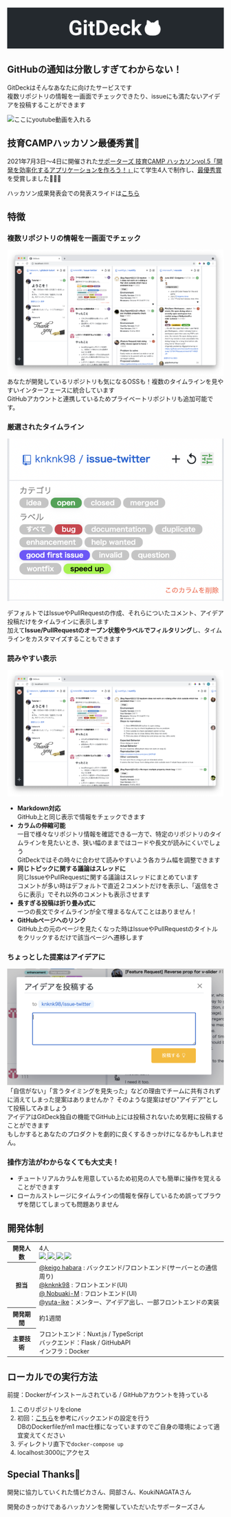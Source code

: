 ![ヘッダー画像](/resourse/readme-header.png)
## GitHubの通知は分散しすぎてわからない！
GitDeckはそんなあなたに向けたサービスです<br>
複数リポジトリの情報を一画面でチェックできたり、issueにも満たないアイデアを投稿することができます

![ここにyoutube動画を入れる](https://img.youtube.com/vi/cxl56rXXEiM/0.jpg)

## 技育CAMPハッカソン最優秀賞👑
2021年7月3日〜4日に開催された[サポーターズ 技育CAMP ハッカソンvol.5「開発を効率化するアプリケーションを作ろう！」](https://talent.supporterz.jp/events/b89ddfc0-d4d0-4a9a-8092-14376eb89e85/)にて学生4人で制作し、[最優秀賞](https://twitter.com/geek_pjt/status/1411617994032046085?s=20)を受賞しました🎉🎉🎉

ハッカソン成果発表会での発表スライドは[こちら](https://docs.google.com/presentation/d/1OADEi6gixuiuqC9YDkTika9M2B2zQLtKWK73cejNURE/edit?usp=sharing)

## 特徴
### 複数リポジトリの情報を一画面でチェック
![全体スクリーンショット](/resourse/screenshot1.png)
あなたが開発しているリポジトリも気になるOSSも！複数のタイムラインを見やすいインターフェースに統合しています<br>GitHubアカウントと連携しているためプライベートリポジトリも追加可能です。

### 厳選されたタイムライン
![フィルタリング機能](/resourse/filtering.png)

デフォルトではIssueやPullRequestの作成、それらについたコメント、アイデア投稿だけをタイムラインに表示します<br>
加えて**Issue/PullRequestのオープン状態やラベルでフィルタリング**し、タイムラインをカスタマイズすることもできます

### 読みやすい表示
![UI面での工夫](/resourse/ui.png)
- **Markdown対応**
<br>GitHub上と同じ表示で情報をチェックできます
- **カラムの伸縮可能**
<br>一目で様々なリポジトリ情報を確認できる一方で、特定のリポジトリのタイムラインを見たいとき、狭い幅のままではコードや長文が読みにくいでしょう<br>GitDeckではその時々に合わせて読みやすいよう各カラム幅を調整できます
- **同じトピックに関する議論はスレッドに**
<br>同じIssueやPullRequestに関する議論はスレッドにまとめています<br>
コメントが多い時はデフォルトで直近２コメントだけを表示し、「返信をさらに表示」でそれ以外のコメントも表示させます
- **長すぎる投稿は折り畳み式に**
<br>一つの長文でタイムラインが全て埋まるなんてことはありません！
- **GitHubページへのリンク**
<br>GitHub上の元のページを見たくなった時はIssueやPullRequestのタイトルをクリックするだけで該当ページへ遷移します

### ちょっとした提案はアイデアに
![アイデア機能](/resourse/idea.png)
「自信がない」「言うタイミングを見失った」などの理由でチームに共有されずに消えてしまった提案はありませんか？
そのような提案はぜひ"アイデア"として投稿してみましょう<br>
アイデアはGitDeck独自の機能でGitHub上には投稿されないため気軽に投稿することができます<br>
もしかするとあなたのプロダクトを劇的に良くするきっかけになるかもしれません。

### 操作方法がわからなくても大丈夫！
- チュートリアルカラムを用意しているため初見の人でも簡単に操作を覚えることができます
- ローカルストレージにタイムラインの情報を保存しているため誤ってブラウザを閉じてしまっても問題ありません


## 開発体制
<table>
  <tr>
    <th>開発人数</th>
    <td>
      4人<br>
      <b><a href="https://github.com/habara-k"><img src="https://github.com/habara-k.png" width="50px;" /></b>
      <b><a href="https://github.com/knknk98"><img src="https://github.com/knknk98.png" width="50px;" /></b>
      <b><a href="https://github.com/zwwaa-ku"><img src="https://github.com/zwwaa-ku.png" width="50px;" /></b>
      <b><a href="https://github.com/yuta-ike"><img src="https://github.com/yuta-ike.png" width="50px;" /></b>
    </td>
  </tr>
  <tr>
    <th>担当</th>
    <td>
      <a href="https://github.com/habara-k">@keigo habara</a> : バックエンド/フロントエンド(サーバーとの通信周り)<br>
      <a href="https://github.com/knknk98">@knknk98</a> : フロントエンド(UI)<br>
      <a href="https://github.com/zwwaa-ku">@
Nobuaki-M</a> : フロントエンド(UI)<br>
      <a href="https://github.com/knknk98">@yuta-ike</a>：メンター、アイデア出し、一部フロントエンドの実装<br>
    </td>
  </tr>
  <tr>
    <th>開発期間</th>
    <td>約1週間</td>
  </tr>
  <tr>
    <th>主要技術</th>
    <td>フロントエンド：Nuxt.js / TypeScript <br> バックエンド：Flask / GitHubAPI <br> インフラ：Docker</td>
  </tr>
</table>

## ローカルでの実行方法
前提：Dockerがインストールされている / GitHubアカウントを持っている

1. このリポジトリをclone
1. 初回：[こちら](https://github.com/knknk98/issue-twitter/tree/main/backend#readme)を参考にバックエンドの設定を行う<br>
DBのDockerfileがm1 mac仕様になっていますのでご自身の環境によって適宜変えてください
1. ディレクトリ直下で```docker-compose up```
1. localhost:3000にアクセス

## Special Thanks🎉
開発に協力していくれた情ピカさん、岡部さん、KoukiNAGATAさん

開発のきっかけであるハッカソンを開催していただいたサポーターズさん
